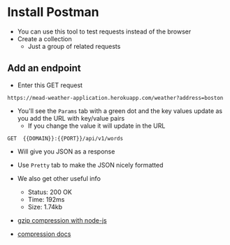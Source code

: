 # Install Postman
* You can use this tool to test requests instead of the browser
* Create a collection
    - Just a group of related requests

## Add an endpoint
* Enter this GET request

`https://mead-weather-application.herokuapp.com/weather?address=boston`

* You'll see the `Params` tab with a green dot and the key values update as you add the URL with key/value pairs
    - If you change the value it will update in the URL

`GET  {{DOMAIN}}:{{PORT}}/api/v1/words` 

* Will give you JSON as a response
* Use `Pretty` tab to make the JSON nicely formatted
* We also get other useful info
    - Status: 200 OK
    - Time: 192ms
    - Size: 1.74kb

* [gzip compression with node-js](https://medium.com/@victor.valencia.rico/gzip-compression-with-node-js-cc3ed74196f9)
* [compression docs](https://github.com/expressjs/compression#readme) 
